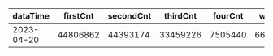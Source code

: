 |dataTime|firstCnt|secondCnt|thirdCnt|fourCnt|winCnt|vrate|wrate|
|-|-|-|-|-|-|-|-|
|2023-04-20|44806862|44393174|33459226|7505440|6687565|86.7%|14.2%|